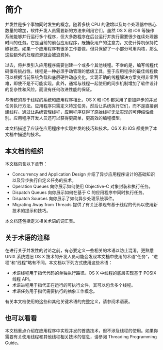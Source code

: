 # 简介

并发性是多个事物同时发生的概念。随着多核 CPU 的激增以及每个处理器中核心数量的增加，软件开发人员需要新的方法来利用它们。虽然 OS X 和 iOS 等操作系统能够并行运行多个程序，但大多数程序在后台运行并执行需要很少连续处理器时间的任务。它是当前的前台应用程序，既捕获用户的注意力，又使计算机保持忙碌状态。如果一个应用程序有很多工作要做，但只保留了一小部分可用内核，那么这些额外的处理资源就会被浪费掉。

过去，将并发引入应用程序需要创建一个或多个其他线程。不幸的是，编写线程代码很有挑战性。线程是一种必须手动管理的低级工具。鉴于应用程序的最佳线程数可以根据当前系统负载和底层硬件动态变化，实现正确的线程解决方案变得非常困难，即使不是不可能实现。此外，通常与线程一起使用的同步机制增加了软件设计的复杂性和风险，而没有任何改进性能的保证。

与传统的基于线程的系统和应用程序相比，OS X 和 iOS 都采用了更加异步的并发任务执行方法。应用程序只需定义特定任务，然后让系统执行它们，而不是直接创建线程。通过让系统管理线程，应用程序获得了原始线程无法实现的可伸缩性级别。应用程序开发人员还可以获得更简单，更高效的编程模型。

本文档描述了应该在应用程序中实现并发的技巧和技术。OS X 和 iOS 都提供了本文档中描述的技术。

## 本文档的组织

本文档包含以下章节：

- Concurrency and Application Design 介绍了异步应用程序设计的基础知识以及异步执行自定义任务的技术。
- Operation Queues 向你展示如何使用 Objective-C 对象封装和执行任务。
- Dispatch Queues 向你展示如何在基于 C 的应用程序中同时执行任务。
- Dispatch Sources 向你展示了如何异步处理系统事件。
- Migrating Away from Threads 提供了有关迁移现有基于线程的代码以使用新技术的提示和技巧。

本文档还包括定义相关术语的词汇表。

## 关于术语的注释

在进行关于并发性的讨论之前，有必要定义一些相关的术语以防止混淆。更熟悉 UNIX 系统或旧 OS X 技术的开发人员可能会发现本文档中使用的术语“任务”，“进程”和“线程”略有不同。本文档以下列方式使用这些术语：

- 术语线程用于指代代码的单独执行路径。OS X 中线程的底层实现基于 POSIX 线程 API。
- 术语进程用于指代正在运行的可执行文件，其可以包含多个线程。
- 术语任务用于指代需要执行的抽象工作概念。

有关本文档使用的这些和其他关键术语的完整定义，请参阅术语表。

## 也可以看看

本文档重点介绍在应用程序中实现并发的首选技术，但不涉及线程的使用。如果你需要有关使用线程和其他线程相关技术的信息，请参阅 Threading Programming Guide。